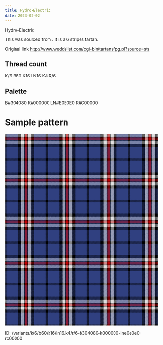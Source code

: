 ```yaml
---
title: Hydro-Electric
date: 2023-02-02
---
```

Hydro-Electric

This was sourced from <no value>.  It is a 6 stripes tartan.

Original link http://www.weddslist.com/cgi-bin/tartans/pg.pl?source=sts

## Thread count
K/6 B60 K16 LN16 K4 R/6

## Palette
B#304080 K#000000 LN#E0E0E0 R#C00000

# Sample pattern

![Tartan detail](tartan.png "K/6 B60 K16 LN16 K4 R/6 tartan")

ID: /variants/k/6/b60/k16/ln16/k4/r/6-b304080-k000000-lne0e0e0-rc00000